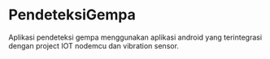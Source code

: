 # PendeteksiGempa
Aplikasi pendeteksi gempa menggunakan aplikasi android yang terintegrasi dengan project IOT nodemcu dan vibration sensor.
